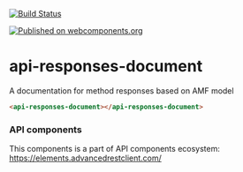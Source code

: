 [![Build Status](https://travis-ci.org/advanced-rest-client/api-url-data-model.svg?branch=stage)](https://travis-ci.org/advanced-rest-client/api-responses-document)

[![Published on webcomponents.org](https://img.shields.io/badge/webcomponents.org-published-blue.svg)](https://www.webcomponents.org/element/advanced-rest-client/api-responses-document)

# api-responses-document

A documentation for method responses based on AMF model

```html
<api-responses-document></api-responses-document>
```

### API components

This components is a part of API components ecosystem: https://elements.advancedrestclient.com/
